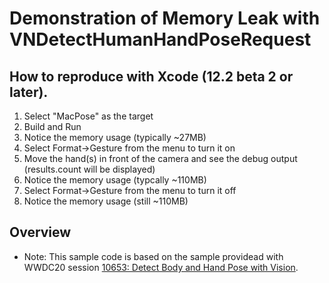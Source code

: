 # Demonstration of Memory Leak with VNDetectHumanHandPoseRequest
## How to reproduce with Xcode (12.2 beta 2 or later).
1. Select "MacPose" as the target
2. Build and Run
3. Notice the memory usage (typically ~27MB)
4. Select Format->Gesture from the menu to turn it on
5. Move the hand(s) in front of the camera and see the debug output (results.count will be displayed)
6. Notice the memory usage (typcally ~110MB)
7. Select Format->Gesture from the menu to turn it off
8. Notice the memory usage (still ~110MB)

## Overview
- Note: This sample code is based on the sample providead with WWDC20 session [10653: Detect Body and Hand Pose with Vision](https://developer.apple.com/videos/play/wwdc2020/10653/).


